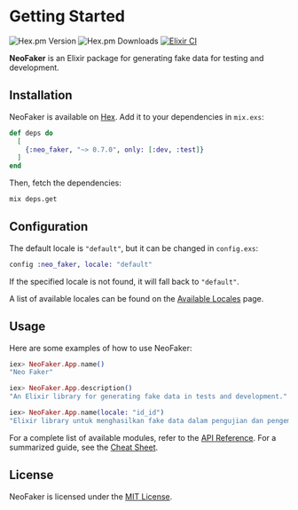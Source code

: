 # Getting Started

![Hex.pm Version](https://img.shields.io/hexpm/v/neo_faker) ![Hex.pm Downloads](https://img.shields.io/hexpm/dt/neo_faker) [![Elixir CI](https://github.com/muzhawir/neo_faker/actions/workflows/build.yml/badge.svg)](https://github.com/muzhawir/neo_faker/actions/workflows/build.yml)

**NeoFaker** is an Elixir package for generating fake data for testing and development.

## Installation

NeoFaker is available on [Hex](https://hex.pm/packages/neo_faker). Add it to your dependencies
in `mix.exs`:

```elixir
def deps do
  [
    {:neo_faker, "~> 0.7.0", only: [:dev, :test]}
  ]
end
```

Then, fetch the dependencies:

```sh
mix deps.get
```

## Configuration

The default locale is `"default"`, but it can be changed in `config.exs`:

```elixir
config :neo_faker, locale: "default"
```

If the specified locale is not found, it will fall back to `"default"`.

A list of available locales can be found on the [Available Locales](https://hexdocs.pm/neo_faker/available-locales.html) page.

## Usage

Here are some examples of how to use NeoFaker:

```elixir
iex> NeoFaker.App.name()
"Neo Faker"

iex> NeoFaker.App.description()
"An Elixir library for generating fake data in tests and development."

iex> NeoFaker.App.name(locale: "id_id")
"Elixir library untuk menghasilkan fake data dalam pengujian dan pengembangan."
```

For a complete list of available modules, refer to the [API Reference](https://hexdocs.pm/neo_faker/api-reference.html).
For a summarized guide, see the [Cheat Sheet](https://hexdocs.pm/neo_faker/cheat.html).

## License

NeoFaker is licensed under the [MIT License](https://github.com/muzhawir/neo_faker/blob/main/LICENSE.md).
